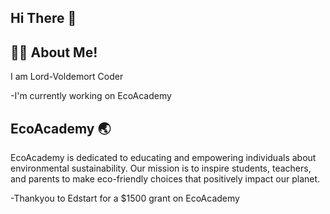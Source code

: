 ## Hi There 👋
## 👨‍💻 About Me!

I am Lord-Voldemort Coder 

-I'm currently working on EcoAcademy 

## EcoAcademy 🌏

EcoAcademy is dedicated to educating and empowering individuals about environmental sustainability. Our mission is to inspire students, teachers, and parents to make eco-friendly choices that positively impact our planet.

-Thankyou to Edstart for a $1500 grant on EcoAcademy



